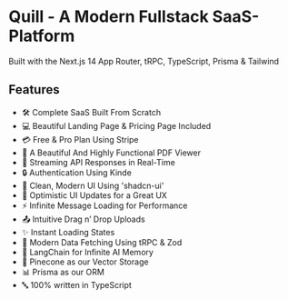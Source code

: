 # Quill - A Modern Fullstack SaaS-Platform

Built with the Next.js 14 App Router, tRPC, TypeScript, Prisma & Tailwind

## Features

-   🛠️ Complete SaaS Built From Scratch
-   💻 Beautiful Landing Page & Pricing Page Included
-   💳 Free & Pro Plan Using Stripe
-   📄 A Beautiful And Highly Functional PDF Viewer
-   🔄 Streaming API Responses in Real-Time
-   🔒 Authentication Using Kinde
-   🎨 Clean, Modern UI Using 'shadcn-ui'
-   🚀 Optimistic UI Updates for a Great UX
-   ⚡ Infinite Message Loading for Performance
-   📤 Intuitive Drag n’ Drop Uploads
-   ✨ Instant Loading States
-   🔧 Modern Data Fetching Using tRPC & Zod
-   🧠 LangChain for Infinite AI Memory
-   🌲 Pinecone as our Vector Storage
-   📊 Prisma as our ORM
-   🔤 100% written in TypeScript

